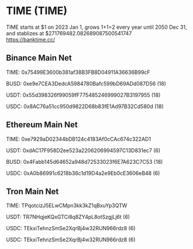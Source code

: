 # TIME (TIME)
  
TIME starts at $1 on 2023 Jan 1, grows 1+1=2 every year until 2050 Dec 31, and stablizes at $271769482.082689087500541747  
https://banktime.cc/

## Binance Main Net

TIME: 0x75499E3600b381af38B3FB8D04911A36636B99cF

BUSD: 0xe9e7CEA3DedcA5984780Bafc599bD69ADd087D56 (18)

USDT: 0x55d398326f99059fF775485246999027B3197955 (18)

USDC: 0x8AC76a51cc950d9822D68b83fE1Ad97B32Cd580d (18)

## Ethereum Main Net

TIME: 0xe7929aD02344bDB124c4183Af0cCAc674c322AD1

USDT: 0xdAC17F958D2ee523a2206206994597C13D831ec7 (6)

BUSD: 0x4Fabb145d64652a948d72533023f6E7A623C7C53 (18)

USDC: 0xA0b86991c6218b36c1d19D4a2e9Eb0cE3606eB48 (6)

## Tron Main Net

TIME: TPqotcizJ5ELwCMpn3kk3kZ1qBxuYp3QTW

USDT: TR7NHqjeKQxGTCi8q8ZY4pL8otSzgjLj6t (6)

USDC: TEkxiTehnzSmSe2XqrBj4w32RUN966rdz8 (6)

USDC: TEkxiTehnzSmSe2XqrBj4w32RUN966rdz8 (6)

